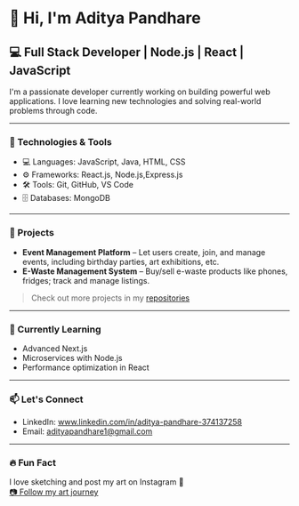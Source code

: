 # 👋 Hi, I'm Aditya Pandhare

## 💻 Full Stack Developer | Node.js | React | JavaScript

I'm a passionate developer currently working on building powerful web applications. I love learning new technologies and solving real-world problems through code.

---

### 🔧 Technologies & Tools

- 💻 Languages: JavaScript, Java, HTML, CSS
- ⚙️ Frameworks: React.js, Node.js,Express.js
- 🛠️ Tools: Git, GitHub, VS Code 
- 🗄️ Databases: MongoDB

---

### 📌 Projects

- **Event Management Platform** – Let users create, join, and manage events, including birthday parties, art exhibitions, etc.
- **E-Waste Management System** – Buy/sell e-waste products like phones, fridges; track and manage listings.


> Check out more projects in my [repositories]((https://github.com/aadipandhare))

---

### 🧠 Currently Learning

- Advanced Next.js
- Microservices with Node.js
- Performance optimization in React

---

### 📫 Let's Connect

- LinkedIn: www.linkedin.com/in/aditya-pandhare-374137258
- Email: adityapandhare1@gmail.com

---

### 🔥 Fun Fact

I love sketching and post my art on Instagram 🎨  
[📷 Follow my art journey](https://www.instagram.com/artist_panda0?igsh=anFuejNjN2tsZzlh)

